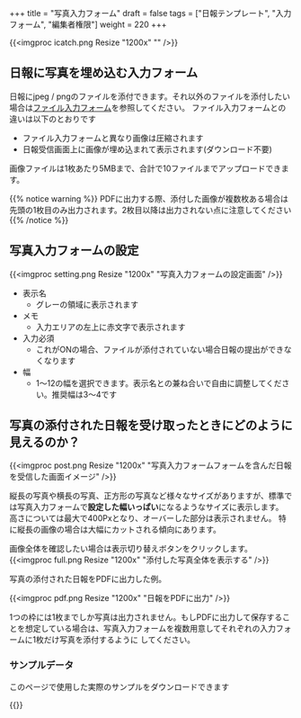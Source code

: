 +++
title = "写真入力フォーム"
draft = false
tags = ["日報テンプレート", "入力フォーム", "編集者権限"]
weight = 220
+++

{{<imgproc icatch.png Resize "1200x" "" />}}

## 日報に写真を埋め込む入力フォーム

日報にjpeg / pngのファイルを添付できます。それ以外のファイルを添付したい場合は[ファイル入力フォーム](/template/file)を参照してください。
ファイル入力フォームとの違いは以下のとおりです

- ファイル入力フォームと異なり画像は圧縮されます
- 日報受信画面上に画像が埋め込まれて表示されます(ダウンロード不要)

画像ファイルは1枚あたり5MBまで、合計で10ファイルまでアップロードできます。

{{% notice warning %}}
PDFに出力する際、添付した画像が複数枚ある場合は先頭の1枚目のみ出力されます。2枚目以降は出力されない点に注意してください
{{% /notice %}}


## 写真入力フォームの設定

{{<imgproc setting.png Resize "1200x" "写真入力フォームの設定画面" />}}

- 表示名
  - グレーの領域に表示されます
- メモ
  - 入力エリアの左上に赤文字で表示されます
- 入力必須
  - これがONの場合、ファイルが添付されていない場合日報の提出ができなくなります
- 幅
  - 1〜12の幅を選択できます。表示名との兼ね合いで自由に調整してください。推奨幅は3〜4です




## 写真の添付された日報を受け取ったときにどのように見えるのか？


{{<imgproc post.png Resize "1200x" "写真入力フォームフォームを含んだ日報を受信した画面イメージ" />}}

縦長の写真や横長の写真、正方形の写真など様々なサイズがありますが、標準では写真入力フォームで**設定した幅いっぱい**になるようなサイズに表示します。
高さについては最大で400Pxとなり、オーバーした部分は表示されません。
特に縦長の画像の場合は大幅にカットされる傾向にあります。

画像全体を確認したい場合は表示切り替えボタンをクリックします。
{{<imgproc full.png Resize "1200x" "添付した写真全体を表示する" />}}


写真の添付された日報をPDFに出力した例。

{{<imgproc pdf.png Resize "1200x" "日報をPDFに出力" />}}

1つの枠には1枚までしか写真は出力されません。もしPDFに出力して保存することを想定している場合は、写真入力フォームを複数用意してそれぞれの入力フォームに1枚だけ写真を添付するように
してください。


### サンプルデータ
このページで使用した実際のサンプルをダウンロードできます


{{<attachments style="orange" />}}

